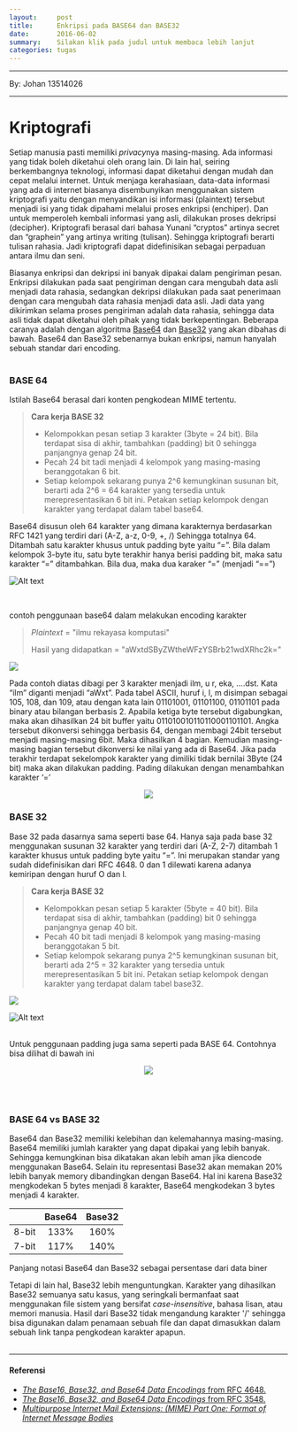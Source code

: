 ```yaml
---
layout:     post
title:      Enkripsi pada BASE64 dan BASE32
date:       2016-06-02
summary:    Silakan klik pada judul untuk membaca lebih lanjut
categories: tugas
---
```



---

By:  Johan 13514026

---


# Kriptografi

Setiap manusia pasti memiliki *privacy*nya masing-masing. Ada informasi yang tidak boleh diketahui oleh orang lain. Di lain hal, seiring berkembangnya teknologi, informasi dapat diketahui dengan mudah dan cepat melalui internet. Untuk menjaga kerahasiaan, data-data informasi yang ada di internet biasanya disembunyikan menggunakan sistem kriptografi yaitu dengan menyandikan isi informasi (plaintext) tersebut menjadi isi yang tidak dipahami melalui proses enkripsi (enchiper). Dan untuk memperoleh kembali informasi yang asli, dilakukan proses dekripsi (decipher). Kriptografi berasal dari bahasa Yunani “cryptos” artinya secret dan “graphein” yang artinya writing (tulisan). Sehingga kriptografi berarti tulisan rahasia. Jadi kriptografi dapat didefinisikan sebagai perpaduan antara ilmu dan seni.

Biasanya enkripsi dan dekripsi ini banyak dipakai dalam pengiriman pesan. Enkripsi dilakukan pada saat pengiriman dengan cara mengubah data asli menjadi data rahasia, sedangkan dekripsi dilakukan pada saat penerimaan dengan cara mengubah data rahasia menjadi data asli. Jadi data yang dikirimkan selama proses pengiriman adalah data rahasia, sehingga data asli tidak dapat diketahui oleh pihak yang tidak berkepentingan. Beberapa caranya adalah dengan algoritma [Base64](#base-64) dan [Base32](#base-32) yang akan dibahas di bawah. Base64 dan Base32 sebenarnya bukan enkripsi, namun hanyalah sebuah standar dari encoding.
<br><br>

### BASE 64

Istilah Base64 berasal dari konten pengkodean MIME tertentu.

> **Cara kerja BASE 32**
>
> -	Kelompokkan pesan setiap 3 karakter (3byte = 24 bit). Bila terdapat sisa di akhir, tambahkan (padding) bit 0 sehingga panjangnya genap 24 bit.
> - Pecah 24 bit tadi menjadi 4 kelompok yang masing-masing beranggotakan 6 bit.
> - Setiap kelompok sekarang punya 2^6 kemungkinan susunan bit, berarti ada 2^6 = 64 karakter yang tersedia untuk merepresentasikan 6 bit ini. Petakan setiap kelompok dengan karakter yang terdapat dalam tabel base64.

Base64 disusun oleh 64 karakter yang dimana karakternya berdasarkan RFC 1421 yang terdiri dari (A-Z, a-z, 0-9, +, /) Sehingga totalnya 64. Ditambah satu karakter khusus untuk padding byte yaitu “=”. Bila dalam kelompok 3-byte itu, satu byte terakhir hanya berisi padding bit, maka satu karakter “=” ditambahkan. Bila dua, maka dua karaker “=” (menjadi “==”)


![Alt text](https://raw.githubusercontent.com/Johansentosa/IRK-img/master/tabel%20base64.PNG "tabel indeks BASE64")

<br>

contoh penggunaan base64 dalam melakukan encoding karakter

> _Plaintext_ = "ilmu rekayasa komputasi"
>
> Hasil yang didapatkan = "aWxtdSByZWtheWFzYSBrb21wdXRhc2k="

![](https://raw.githubusercontent.com/Johansentosa/IRK-img/master/Capture.PNG)

Pada contoh diatas dibagi per 3 karakter menjadi ilm, u r, eka, ….dst. Kata “ilm” diganti menjadi “aWxt”. Pada tabel ASCII, huruf i, l, m disimpan sebagai 105, 108, dan 109, atau dengan kata lain 01101001, 01101100, 01101101 pada binary atau bilangan berbasis 2. Apabila ketiga byte tersebut digabungkan, maka akan dihasilkan 24 bit buffer yaitu 011010010110110001101101. Angka tersebut dikonversi sehingga berbasis 64, dengan membagi 24bit tersebut menjadi masing-masing 6bit. Maka dihasilkan 4 bagian. Kemudian masing-masing bagian tersebut dikonversi ke nilai yang ada di Base64.
Jika pada terakhir terdapat sekelompok karakter yang dimiliki tidak bernilai 3Byte (24 bit) maka akan dilakukan padding. Pading dilakukan dengan menambahkan karakter ‘=’

<p>
<div align="center">
<img src="https://raw.githubusercontent.com/Johansentosa/IRK-img/master/paddingB64.PNG">
</div>
</p>


### BASE 32

Base 32 pada dasarnya sama seperti base 64. Hanya saja pada base 32 menggunakan susunan 32 karakter yang terdiri dari (A-Z, 2-7) ditambah 1 karakter khusus untuk padding byte yaitu “=”. Ini merupakan standar yang sudah didefinisikan dari RFC 4648. 0 dan 1 dilewati karena adanya kemiripan dengan huruf O dan l.

> **Cara kerja BASE 32**
>
> -	Kelompokkan pesan setiap 5 karakter (5byte = 40 bit). Bila terdapat sisa di akhir, tambahkan (padding) bit 0 sehingga panjangnya genap 40 bit.
> - Pecah 40 bit tadi menjadi 8 kelompok yang masing-masing beranggotakan 5 bit.
> - Setiap kelompok sekarang punya 2^5 kemungkinan susunan bit, berarti ada 2^5 = 32 karakter yang tersedia untuk merepresentasikan 5 bit ini. Petakan setiap kelompok dengan karakter yang terdapat dalam tabel base32.

<img src="https://raw.githubusercontent.com/Johansentosa/IRK-img/master/contohB32.PNG">

![Alt text](https://raw.githubusercontent.com/Johansentosa/IRK-img/master/tabel%20base32.PNG "tabel indeks BASE32")

<br>
Untuk penggunaan padding juga sama seperti pada BASE 64. Contohnya bisa dilihat di bawah ini
<p>
<div align="center">
<img src="https://raw.githubusercontent.com/Johansentosa/IRK-img/master/paddingB32.PNG">
</div></p>
<br><br>

### BASE 64 vs BASE 32

Base64 dan Base32 memiliki kelebihan dan kelemahannya masing-masing. Base64 memiliki jumlah karakter yang dapat dipakai yang lebih banyak. Sehingga kemungkinan bisa dikatakan akan lebih aman jika diencode menggunakan Base64. Selain itu representasi Base32 akan memakan 20% lebih banyak memory dibandingkan dengan Base64. Hal ini karena Base32 mengkodekan 5 bytes menjadi 8 karakter, Base64 mengkodekan 3 bytes menjadi 4 karakter.

|          |  Base64 | Base32 |
|:--------:|:-------:|:------:|
| 8-bit    |   133%  | 160%   |
| 7-bit    | 117%    | 140%   |

Panjang notasi Base64 dan Base32 sebagai persentase dari data biner

Tetapi di lain hal, Base32 lebih menguntungkan. Karakter yang dihasilkan Base32 semuanya satu kasus, yang seringkali bermanfaat saat menggunakan file sistem yang bersifat *case-insensitive*, bahasa lisan, atau memori manusia. Hasil dari Base32 tidak mengandung karakter '/' sehingga bisa digunakan dalam penamaan sebuah file dan dapat dimasukkan dalam sebuah link tanpa pengkodean karakter apapun.
<br><br>

---

#### Referensi

- [*The Base16, Base32, and Base64 Data Encodings* from RFC 4648.](https://tools.ietf.org/html/rfc4648)
- [*The Base16, Base32, and Base64 Data Encodings* from RFC 3548.](https://tools.ietf.org/html/rfc3548)
- [*Multipurpose Internet Mail Extensions: (MIME) Part One: Format of Internet Message Bodies*](https://tools.ietf.org/html/rfc2045)
